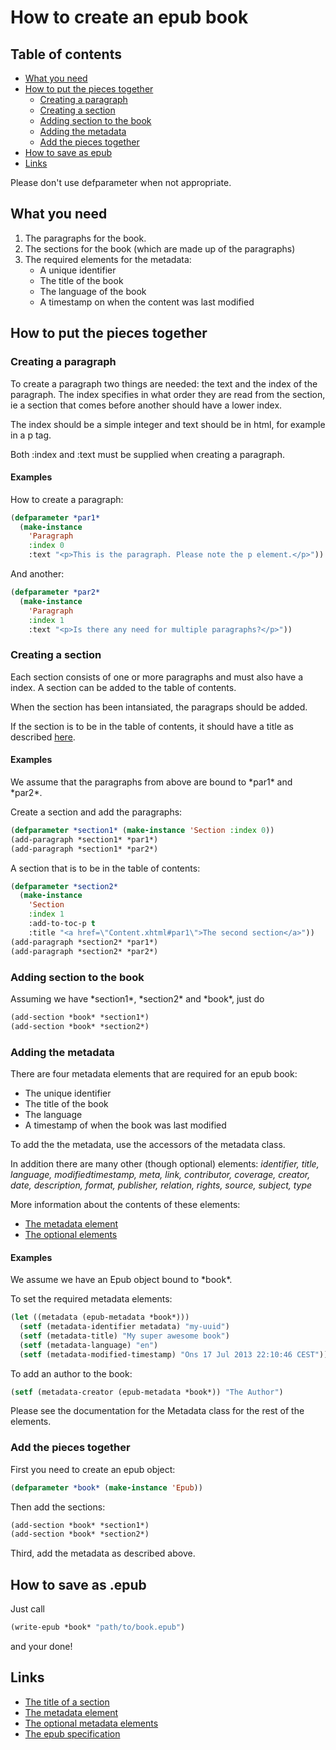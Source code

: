 # How to create an epub book

## Table of contents
 - [What you need](#what-you-need)
 - [How to put the pieces together](#how-to-put-the-pieces-together)
   - [Creating a paragraph](#creating-a-paragraph)
   - [Creating a section](#creating-a-section)
   - [Adding section to the book](#adding-section-to-the-book)
   - [Adding the metadata](#adding-the-metadata)
   - [Add the pieces together](#add-the-pieces-together)
 - [How to save as epub](#how-to-save-as-epub)
 - [Links](#links)

Please don't use defparameter when not appropriate.

## What you need
<a id="what-you-need"></a>

1. The paragraphs for the book.
2. The sections for the book (which are made up of the paragraphs)
3. The required elements for the metadata:
   - A unique identifier
   - The title of the book
   - The language of the book
   - A timestamp on when the content was last modified

## How to put the pieces together
<a id="how-to-put-the-pieces-together"></a>
### Creating a paragraph
<a id="creating-a-paragraph"></a>
To create a paragraph two things are needed: the text and the index of the
paragraph. The index specifies in what order they are read from the section, ie
a section that comes before another should have a lower index.

The index should be a simple integer and text should be in html, for example in
a p tag.

Both :index and :text must be supplied when creating a paragraph.

#### Examples
How to create a paragraph:

```lisp
(defparameter *par1*
  (make-instance
	'Paragraph
    :index 0
    :text "<p>This is the paragraph. Please note the p element.</p>"))
```

And another:

```lisp
(defparameter *par2*
  (make-instance
	'Paragraph
    :index 1
	:text "<p>Is there any need for multiple paragraphs?</p>"))
```

### Creating a section
<a id="creating-a-section"></a>
Each section consists of one or more paragraphs and must also have a index. A
section can be added to the table of contents.

When the section has been intansiated, the paragraps should be added.

If the section is to be in the table of contents, it should have a title as
described [here][1].

#### Examples
We assume that the paragraphs from above are bound to \*par1\* and \*par2\*.

Create a section and add the paragraphs:

```lisp
(defparameter *section1* (make-instance 'Section :index 0))
(add-paragraph *section1* *par1*)
(add-paragraph *section1* *par2*)
```

A section that is to be in the table of contents:

```lisp
(defparameter *section2*
  (make-instance
	'Section
    :index 1
    :add-to-toc-p t
	:title "<a href=\"Content.xhtml#par1\">The second section</a>"))
(add-paragraph *section2* *par1*)
(add-paragraph *section2* *par2*)
```

### Adding section to the book
<a id="adding-section-to-the-book"></a>
Assuming we have \*section1\*, \*section2\* and \*book\*, just do

```lisp
(add-section *book* *section1*)
(add-section *book* *section2*)
```

### Adding the metadata
<a id="adding-the-metadata"></a>
There are four metadata elements that are required for an epub book:

 - The unique identifier
 - The title of the book
 - The language
 - A timestamp of when the book was last modified

To add the the metadata, use the accessors of the metadata class.

In addition there are many other (though optional) elements:
*identifier, title, language, modifiedtimestamp, meta, link, contributor,
coverage, creator, date, description, format, publisher, relation, rights,
source, subject, type*

More information about the contents of these elements:

 - [The metadata element][2]
 - [The optional elements][3]

#### Examples
We assume we have an Epub object bound to \*book\*.

To set the required metadata elements:

```lisp
(let ((metadata (epub-metadata *book*)))
  (setf (metadata-identifier metadata) "my-uuid")
  (setf (metadata-title) "My super awesome book")
  (setf (metadata-language) "en")
  (setf (metadata-modified-timestamp) "Ons 17 Jul 2013 22:10:46 CEST"))
```

To add an author to the book:

```lisp
(setf (metadata-creator (epub-metadata *book*)) "The Author")
```

Please see the documentation for the Metadata class for the rest of the
elements.

### Add the pieces together
<a id="add-the-pieces-together"></a>
First you need to create an epub object:

```lisp
(defparameter *book* (make-instance 'Epub))
```

Then add the sections:

```lisp
(add-section *book* *section1*)
(add-section *book* *section2*)
```

Third, add the metadata as described above.

## How to save as .epub
<a id="how-to-save-as-epub"></a>
Just call

```lisp
(write-epub *book* "path/to/book.epub")
```

and your done!

## Links
<a id="links"></a>

- [The title of a section][1]
- [The metadata element][2]
- [The optional metadata elements][3]
- [The epub specification][4]

[1]: http://www.idpf.org/epub/30/spec/epub30-contentdocs.html#sec-xhtml-nav-def "The title of a section"
[2]: http://www.idpf.org/epub/30/spec/epub30-publications.html#sec-metadata-elem "The metadata element"
[3]: http://www.idpf.org/epub/30/spec/epub30-publications.html#sec-opf-dcmes-optional "The optional elements"
[4]: http://www.idpf.org/epub/30/spec/ "The epub specification"
